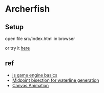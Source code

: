 # Archerfish

## Setup
   open file src/index.html in browser
    
   or try it [here](https://archerfish-emolli.c9users.io/)

## ref
- [js game engine basics](https://developer.mozilla.org/en-US/docs/Games/Introduction)
- [Midpoint bisection for waterline generation](http://www.somethinghitme.com/2013/11/11/simple-2d-terrain-with-midpoint-displacement/)
- [Canvas Animation](https://developer.mozilla.org/en-US/docs/Web/API/Canvas_API/Tutorial/Basic_animations)
